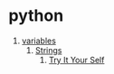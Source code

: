 # python
 1. [variables](./Docs/variables.md)
    1. [Strings](./Docs/Strings.md)
       1. [Try It Your Self](./Docs/try/1.md)





